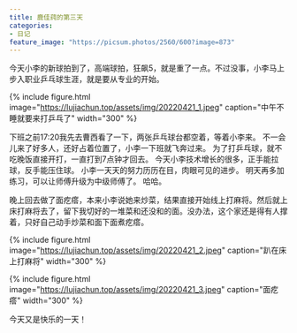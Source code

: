 ```yaml
---
title: 鹿佳莼的第三天
categories:
- 日记
feature_image: "https://picsum.photos/2560/600?image=873"
---
```


今天小李的新球拍到了，高端球拍，狂飙5，就是重了一点。不过没事，小李马上步入职业乒乓球生涯，就是要从专业的开始。

{% include figure.html image="https://lujiachun.top/assets/img/20220421_1.jpeg" caption="中午不睡就要来打乒乓了" width="300" %}

下班之前17:20我先去曹西看了一下，两张乒乓球台都空着，等着小李来。
不一会儿来了好多人，还好占着位置了，小李一下班就飞奔过来。
为了打乒乓球，就不吃晚饭直接开打，一直打到7点钟才回去。
今天小李技术增长的很多，正手能拉球，反手能压住球。
小李一天天的努力历历在目，肉眼可见的进步。
明天再多加练习，可以让师傅升级为中级师傅了。
哈哈。

晚上回去做了面疙瘩，本来小李说她来炒菜，结果直接开始线上打麻将。然后就上床打麻将去了，留下我切好的一堆菜和还没和的面。没办法，这个家还是得有人撑着，只好自己动手炒菜和面下面煮疙瘩。

{% include figure.html image="https://lujiachun.top/assets/img/20220421_2.jpeg" caption="趴在床上打麻将" width="300" %}

{% include figure.html image="https://lujiachun.top/assets/img/20220421_3.jpeg" caption="面疙瘩" width="300" %}

今天又是快乐的一天！

